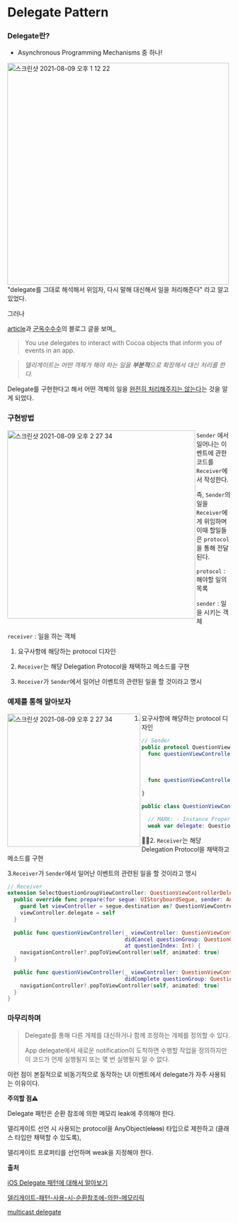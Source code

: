 # Delegate Pattern



### Delegate란?

* Asynchronous Programming Mechanisms 중 하나!

<img width="500" align=left alt="스크린샷 2021-08-09 오후 1 12 22" src="https://user-images.githubusercontent.com/60323625/128659777-0c5e0358-0ae7-4b1d-8071-0c74e83bb7e5.png">



"delegate를 그대로 해석해서 위임자, 다시 말해 대신해서 일을 처리해준다" 라고 알고 있었다.

 그러나

[article](https://developer.apple.com/documentation/swift/cocoa_design_patterns/using_delegates_to_customize_object_behavior/)과 [군옥수수수](https://baked-corn.tistory.com/23)의 블로그 글을 보며,,

>  You use delegates to interact with Cocoa objects that inform you of events in an app.

> *델리게이트는 어떤 객체가 해야 하는 일을 **부분적**으로*
> *확장해서 대신 처리를 한다.*



Delegate를 구현한다고 해서 어떤 객체의 일을 <u>완전히 처리해주지는 않는다</u>는 것을 알게 되었다. 



### 구현방법

<img width="424" align=left alt="스크린샷 2021-08-09 오후 2 27 34" src="https://user-images.githubusercontent.com/60323625/128663557-339c14d7-14c8-443f-ab67-f58ed2e40d15.png">

`Sender` 에서 일어나는 이벤트에 관한 코드를  `Receiver`에서 작성한다. 

즉, `Sender`의 일을 `Receiver`에게 위임하며 이때 할일들은 `protocol`을 통해 전달된다.


`protocol` : 해야할 일의 목록

`sender` : 일을 시키는 객체

`receiver` : 일을 하는 객체



1. 요구사항에 해당하는 protocol 디자인

2. `Receiver`는 해당 Delegation Protocol을 채택하고 메소드를 구현

3. `Receiver`가 `Sender`에서 일어난 이벤트의 관련된 일을 할 것이라고 명시

   

### 예제를 통해 알아보자

<img width="300" align=left alt="스크린샷 2021-08-09 오후 2 27 34" src="https://user-images.githubusercontent.com/60323625/128667381-165392d3-1e64-4d54-869f-408de3afb215.gif">



1. 요구사항에 해당하는 protocol 디자인

```swift
// Sender
public protocol QuestionViewControllerDelegate: AnyObject {
  func questionViewController(_ viewController: QuestionViewController,
                              didCancel questionGroup: QuestionGroup,
                              at questionIndex: Int)
  
  func questionViewController(_ viewController: QuestionViewController,
                              didComplete questionGroup: QuestionGroup)
}

public class QuestionViewController: UIViewController {

  // MARK: - Instance Properties
  weak var delegate: QuestionViewControllerDelegate?
```



2. `Receiver`는 해당 Delegation Protocol을 채택하고 메소드를 구현

3.`Receiver`가 `Sender`에서 일어난 이벤트의 관련된 일을 할 것이라고 명시

```swift
// Receiver
extension SelectQuestionGroupViewController: QuestionViewControllerDelegate {
  public override func prepare(for segue: UIStoryboardSegue, sender: Any?){
    guard let viewController = segue.destination as? QuestionViewController else { return }
    viewController.delegate = self
  }
  
  public func questionViewController(_ viewController: QuestionViewController,
                                     didCancel questionGroup: QuestionGroup,
                                     at questionIndex: Int) {
    navigationController?.popToViewController(self, animated: true)
  }
  
  public func questionViewController(_ viewController: QuestionViewController,
                                     didComplete questionGroup: QuestionGroup) {
    navigationController?.popToViewController(self, animated: true)
  }
}
```



### 마무리하며

> Delegate를 통해 다른 개체를 대신하거나 함께 조정하는 개체를 정의할 수 있다.
>
> App delegate에서 새로운 notification이 도착하면 수행할 작업을 정의하지만 이 코드가 언제 실행될지 또는 몇 번 실행될지 알 수 없다.

이런 점이 본질적으로 비동기적으로 동작하는 UI 이벤트에서 delegate가 자주 사용되는 이유이다.



**주의할 점⚠️**

 Delegate 패턴은 순환 참조에 의한 메모리 leak에 주의해야 한다.

 델리게이트 선언 시 사용되는 protocol을 AnyObject(~~class~~) 타입으로 제한하고 (클래스 타입만 채택할 수 있도록), 

 델리게이트 프로퍼티를 선언하며 weak을 지정해야 한다.



**출처**

[iOS Delegate 패턴에 대해서 알아보기](https://magi82.github.io/ios-delegate/)

[델리게이트-패턴-사용-시-순환참조에-의한-메모리릭](https://goodmorningcody.wordpress.com/2016/11/24/)

[multicast delegate](https://www.vadimbulavin.com/multicast-delegate/)
